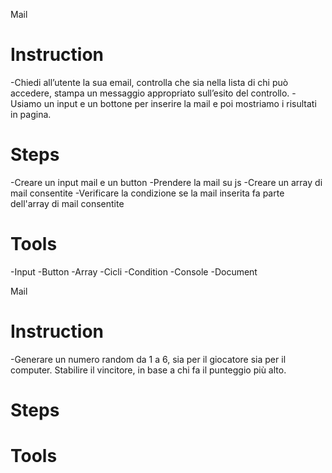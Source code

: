 Mail

# Instruction
-Chiedi all’utente la sua email, controlla che sia nella lista di chi può accedere, stampa un messaggio appropriato sull’esito del controllo.
-Usiamo un input e un bottone per inserire la mail e poi mostriamo i risultati in pagina.

# Steps
-Creare un input mail e un button
-Prendere la mail su js
-Creare un array di mail consentite
-Verificare la condizione se la mail inserita fa parte dell'array di mail consentite

# Tools
-Input
-Button
-Array
-Cicli
-Condition
-Console
-Document


Mail

# Instruction
-Generare un numero random da 1 a 6, sia per il giocatore sia per il computer. Stabilire il vincitore, in base a chi fa il punteggio più alto.

# Steps


# Tools

